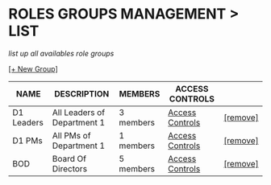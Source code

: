# ROLES GROUPS MANAGEMENT > LIST
*list up all availables role groups*

[[+ New Group]](1.create.md)

| NAME | DESCRIPTION | MEMBERS | ACCESS CONTROLS |  |
| ---- | ---- | ---- | ---- | ---- |
| D1 Leaders | All Leaders of Department 1 | 3 members | [Access Controls](d1_leaders_role_group.md) | [[remove]]() |
| D1 PMs | All PMs of Department 1 | 1 members | [Access Controls](d1_pms_role_group.md) | [[remove]]() |
| BOD | Board Of Directors | 5 members | [Access Controls](bod_role_group.md) | [[remove]]() |
